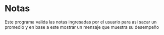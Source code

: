 # Notas
Este programa valida las notas ingresadas por el usuario para asi sacar un promedio y en base a este mostrar un mensaje  que muestra su desempeño
